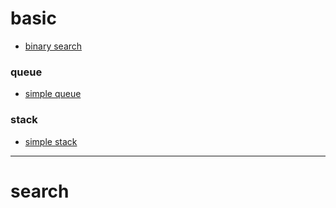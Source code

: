 # basic
- [binary search](./basic/binarySearch.py)

### queue
- [simple queue](./basic/queue/simpleQueue.py)

### stack
- [simple stack](./basic/queue/simpleStack.py)

-------------

# search
